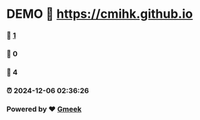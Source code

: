 # DEMO :link: https://cmihk.github.io 
### :page_facing_up: [1](https://cmihk.github.io/tag.html) 
### :speech_balloon: 0 
### :hibiscus: 4 
### :alarm_clock: 2024-12-06 02:36:26 
### Powered by :heart: [Gmeek](https://github.com/Meekdai/Gmeek)
